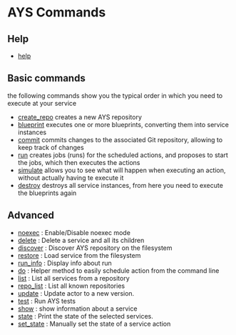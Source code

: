 # AYS Commands

## Help

- [help](help.md)

## Basic commands

the following commands show you the typical order in which you need to execute at your service
- [create_repo](create_repo.md) creates a new AYS repository
- [blueprint](blueprint.md) executes one or more blueprints, converting them into service instances
- [commit](commit.md) commits changes to the associated Git repository, allowing to keep track of changes
- [run](run.md) creates jobs (runs) for the scheduled actions, and proposes to start the jobs, which then executes the actions
- [simulate](simulate.md) allows you to see what will happen when executing an action, without actually having te execute it
- [destroy](destroy.md) destroys all service instances, from here you need to execute the blueprints again

## Advanced
- [noexec](noexec.md) : Enable/Disable noexec mode
- [delete](delete.md) : Delete a service and all its children
- [discover](discover.md) : Discover AYS repository on the filesystem
- [restore](restore.md)  : Load service from the filesystem
- [run_info](run_info.md) : Display info about run
- [do](do.md) : Helper method to easily schedule action from the command line
- [list](list.md) : List all services from a repository
- [repo_list](repo_list.md) : List all known repositories
- [update](update.md) : Update actor to a new version.
- [test](test.md) : Run AYS tests
- [show](show.md) : show information about a service
- [state](state.md) : Print the state of the selected services.
- [set_state](set_state.md) : Manually set the state of a service action
